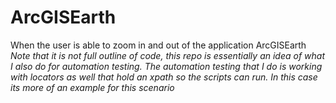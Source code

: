 # ArcGISEarth
When the user is able to zoom in and out of the application ArcGISEarth
*Note that it is not full outline of code, this repo is essentially an idea of what I also do for automation testing. The automation testing that I do is working with locators as well that hold an xpath so the scripts can run. In this case its more of an example for this scenario*
